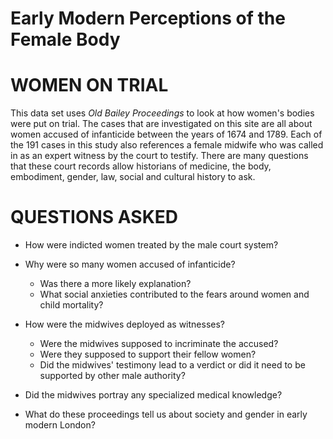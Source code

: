 # Early Modern Perceptions of the Female Body

WOMEN ON TRIAL
==============
This data set uses <em>Old Bailey Proceedings</em> to look at how women's bodies were put on trial. The cases that are investigated on this site are all about women accused of infanticide between the years of 1674 and 1789. Each of the 191 cases in this study also references a female midwife who was called in as an expert witness by the court to testify. There are many questions that these court records allow historians of medicine, the body, embodiment, gender, law, social and cultural history to ask.

QUESTIONS ASKED
===============
- How were indicted women treated by the male court system?
- Why were so many women accused of infanticide?
  - Was there a more likely explanation?
  - What social anxieties contributed to the fears around women and child mortality?

- How were the midwives deployed as witnesses?
  - Were the midwives supposed to incriminate the accused?
  - Were they supposed to support their fellow women?
  - Did the midwives' testimony lead to a verdict or did it need to be supported by other male authority?
- Did the midwives portray any specialized medical knowledge?

- What do these proceedings tell us about society and gender in early modern London?
